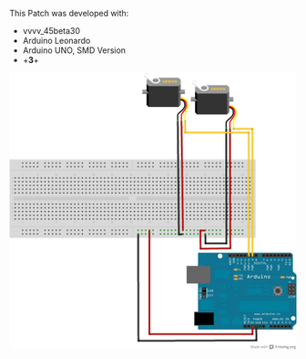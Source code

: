 This Patch was developed with:
* vvvv_45beta30
* Arduino Leonardo
* Arduino UNO, SMD Version
* +**3**+

![imagename](div/Servomotor.png)
